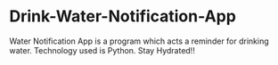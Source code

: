 # Drink-Water-Notification-App
Water Notification App is a program which acts a reminder for drinking water. Technology used is Python. Stay Hydrated!!
